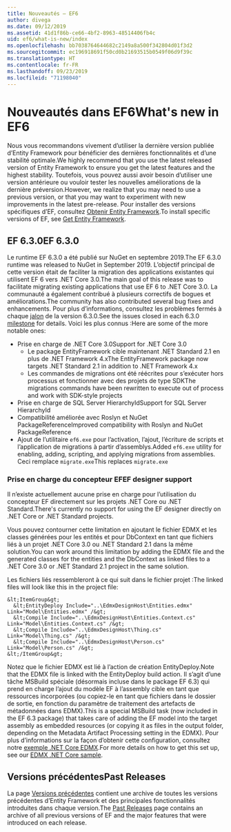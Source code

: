 ```yaml
---
title: Nouveautés – EF6
author: divega
ms.date: 09/12/2019
ms.assetid: 41d1f86b-ce66-4bf2-8963-48514406fb4c
uid: ef6/what-is-new/index
ms.openlocfilehash: bb7038764644682c2149a8a500f342804d01f3d2
ms.sourcegitcommit: ec196918691f50cd0b21693515b0549f06d9f39c
ms.translationtype: HT
ms.contentlocale: fr-FR
ms.lasthandoff: 09/23/2019
ms.locfileid: "71198040"
---
```

# <a name="whats-new-in-ef6"></a><span data-ttu-id="93d18-102">Nouveautés dans EF6</span><span class="sxs-lookup"><span data-stu-id="93d18-102">What's new in EF6</span></span>

<span data-ttu-id="93d18-103">Nous vous recommandons vivement d’utiliser la dernière version publiée d’Entity Framework pour bénéficier des dernières fonctionnalités et d’une stabilité optimale.</span><span class="sxs-lookup"><span data-stu-id="93d18-103">We highly recommend that you use the latest released version of Entity Framework to ensure you get the latest features and the highest stability.</span></span>
<span data-ttu-id="93d18-104">Toutefois, vous pouvez aussi avoir besoin d’utiliser une version antérieure ou vouloir tester les nouvelles améliorations de la dernière préversion.</span><span class="sxs-lookup"><span data-stu-id="93d18-104">However, we realize that you may need to use a previous version, or that you may want to experiment with new improvements in the latest pre-release.</span></span>
<span data-ttu-id="93d18-105">Pour installer des versions spécifiques d’EF, consultez [Obtenir Entity Framework](~/ef6/fundamentals/install.md).</span><span class="sxs-lookup"><span data-stu-id="93d18-105">To install specific versions of EF, see [Get Entity Framework](~/ef6/fundamentals/install.md).</span></span>

## <a name="ef-630"></a><span data-ttu-id="93d18-106">EF 6.3.0</span><span class="sxs-lookup"><span data-stu-id="93d18-106">EF 6.3.0</span></span>

<span data-ttu-id="93d18-107">Le runtime EF 6.3.0 a été publié sur NuGet en septembre 2019.</span><span class="sxs-lookup"><span data-stu-id="93d18-107">The EF 6.3.0 runtime was released to NuGet in September 2019.</span></span> <span data-ttu-id="93d18-108">L’objectif principal de cette version était de faciliter la migration des applications existantes qui utilisent EF 6 vers .NET Core 3.0.</span><span class="sxs-lookup"><span data-stu-id="93d18-108">The main goal of this release was to facilitate migrating existing applications that use EF 6 to .NET Core 3.0.</span></span> <span data-ttu-id="93d18-109">La communauté a également contribué à plusieurs correctifs de bogues et améliorations.</span><span class="sxs-lookup"><span data-stu-id="93d18-109">The community has also contributed several bug fixes and enhancements.</span></span> <span data-ttu-id="93d18-110">Pour plus d’informations, consultez les problèmes fermés à chaque [jalon](https://github.com/aspnet/EntityFramework6/milestones?state=closed) de la version 6.3.0.</span><span class="sxs-lookup"><span data-stu-id="93d18-110">See the issues closed in each 6.3.0 [milestone](https://github.com/aspnet/EntityFramework6/milestones?state=closed) for details.</span></span> <span data-ttu-id="93d18-111">Voici les plus connus :</span><span class="sxs-lookup"><span data-stu-id="93d18-111">Here are some of the more notable ones:</span></span>

- <span data-ttu-id="93d18-112">Prise en charge de .NET Core 3.0</span><span class="sxs-lookup"><span data-stu-id="93d18-112">Support for .NET Core 3.0</span></span>
  - <span data-ttu-id="93d18-113">Le package EntityFramework cible maintenant .NET Standard 2.1 en plus de .NET Framework 4.x</span><span class="sxs-lookup"><span data-stu-id="93d18-113">The EntityFramework package now targets .NET Standard 2.1 in addition to .NET Framework 4.x</span></span>
  - <span data-ttu-id="93d18-114">Les commandes de migrations ont été réécrites pour s’exécuter hors processus et fonctionner avec des projets de type SDK</span><span class="sxs-lookup"><span data-stu-id="93d18-114">The migrations commands have been rewritten to execute out of process and work with SDK-style projects</span></span>
- <span data-ttu-id="93d18-115">Prise en charge de SQL Server HierarchyId</span><span class="sxs-lookup"><span data-stu-id="93d18-115">Support for SQL Server HierarchyId</span></span>
- <span data-ttu-id="93d18-116">Compatibilité améliorée avec Roslyn et NuGet PackageReference</span><span class="sxs-lookup"><span data-stu-id="93d18-116">Improved compatibility with Roslyn and NuGet PackageReference</span></span>
- <span data-ttu-id="93d18-117">Ajout de l’utilitaire `ef6.exe` pour l’activation, l’ajout, l’écriture de scripts et l’application de migrations à partir d’assemblys.</span><span class="sxs-lookup"><span data-stu-id="93d18-117">Added `ef6.exe` utility for enabling, adding, scripting, and applying migrations from assemblies.</span></span> <span data-ttu-id="93d18-118">Ceci remplace `migrate.exe`</span><span class="sxs-lookup"><span data-stu-id="93d18-118">This replaces `migrate.exe`</span></span>

### <a name="ef-designer-support"></a><span data-ttu-id="93d18-119">Prise en charge du concepteur EF</span><span class="sxs-lookup"><span data-stu-id="93d18-119">EF designer support</span></span>

<span data-ttu-id="93d18-120">Il n’existe actuellement aucune prise en charge pour l’utilisation du concepteur EF directement sur les projets .NET Core ou .NET Standard.</span><span class="sxs-lookup"><span data-stu-id="93d18-120">There's currently no support for using the EF designer directly on .NET Core or .NET Standard projects.</span></span> 

<span data-ttu-id="93d18-121">Vous pouvez contourner cette limitation en ajoutant le fichier EDMX et les classes générées pour les entités et pour DbContext en tant que fichiers liés à un projet .NET Core 3.0 ou .NET Standard 2.1 dans la même solution.</span><span class="sxs-lookup"><span data-stu-id="93d18-121">You can work around this limitation by adding the EDMX file and the generated classes for the entities and the DbContext as linked files to a .NET Core 3.0 or .NET Standard 2.1 project in the same solution.</span></span>

<span data-ttu-id="93d18-122">Les fichiers liés ressembleront à ce qui suit dans le fichier projet :</span><span class="sxs-lookup"><span data-stu-id="93d18-122">The linked files will look like this in the project file:</span></span>

``` csproj 
&lt;ItemGroup&gt;
  &lt;EntityDeploy Include="..\EdmxDesignHost\Entities.edmx" Link="Model\Entities.edmx" /&gt;
  &lt;Compile Include="..\EdmxDesignHost\Entities.Context.cs" Link="Model\Entities.Context.cs" /&gt;
  &lt;Compile Include="..\EdmxDesignHost\Thing.cs" Link="Model\Thing.cs" /&gt;
  &lt;Compile Include="..\EdmxDesignHost\Person.cs" Link="Model\Person.cs" /&gt;
&lt;/ItemGroup&gt;
```

<span data-ttu-id="93d18-123">Notez que le fichier EDMX est lié à l’action de création EntityDeploy.</span><span class="sxs-lookup"><span data-stu-id="93d18-123">Note that the EDMX file is linked with the EntityDeploy build action.</span></span> <span data-ttu-id="93d18-124">Il s’agit d’une tâche MSBuild spéciale (désormais incluse dans le package EF 6.3) qui prend en charge l’ajout du modèle EF à l’assembly cible en tant que ressources incorporées (ou copiez-le en tant que fichiers dans le dossier de sortie, en fonction du paramètre de traitement des artefacts de métadonnées dans EDMX).</span><span class="sxs-lookup"><span data-stu-id="93d18-124">This is a special MSBuild task (now included in the EF 6.3 package) that takes care of adding the EF model into the target assembly as embedded resources (or copying it as files in the output folder, depending on the Metadata Artifact Processing setting in the EDMX).</span></span> <span data-ttu-id="93d18-125">Pour plus d’informations sur la façon d’obtenir cette configuration, consultez notre [exemple .NET Core EDMX](https://aka.ms/EdmxDotNetCoreSample).</span><span class="sxs-lookup"><span data-stu-id="93d18-125">For more details on how to get this set up, see our [EDMX .NET Core sample](https://aka.ms/EdmxDotNetCoreSample).</span></span>

## <a name="past-releases"></a><span data-ttu-id="93d18-126">Versions précédentes</span><span class="sxs-lookup"><span data-stu-id="93d18-126">Past Releases</span></span>

<span data-ttu-id="93d18-127">La page [Versions précédentes](past-releases.md) contient une archive de toutes les versions précédentes d’Entity Framework et des principales fonctionnalités introduites dans chaque version.</span><span class="sxs-lookup"><span data-stu-id="93d18-127">The [Past Releases](past-releases.md) page contains an archive of all previous versions of EF and the major features that were introduced on each release.</span></span>
